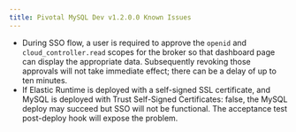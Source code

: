 ```yaml
---
title: Pivotal MySQL Dev v1.2.0.0 Known Issues
---
```

* During SSO flow, a user is required to approve the `openid` and `cloud_controller.read` scopes for the broker so that dashboard page can display the appropriate data. Subsequently revoking those approvals will not take immediate effect; there can be a delay of up to ten minutes.
* If Elastic Runtime is deployed with a self-signed SSL certificate, and MySQL is deployed with Trust Self-Signed Certificates: false, the MySQL deploy may succeed but SSO will not be functional. The acceptance test post-deploy hook will expose the problem.

